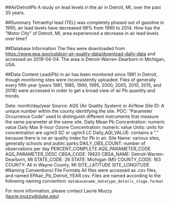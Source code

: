 ##AirDetroitPb
A study on lead levels in the air in Detroit, MI, over the past 35 years.

##Summary
Tetraethyl lead (TEL) was completely phased out of gasoline in 1995; air lead levels have decreased 98% from 1980 to 2014. How has the "Motor City" of Detroit, MI, area experienced a decrease in air lead levels over time? 

##Database Information
The files were downloaded from https://www.epa.gov/outdoor-air-quality-data/download-daily-data and accessed on 2019-04-04. The area is Detroit-Warren-Dearborn in Michigan, USA.

##Data Content
Lead(Pb) in air has been monitored since 1981 in Detroit, though monitoring sites were inconsistently uploaded. Files of generally every fifth year (years 1981, 1985, 1990, 1995, 2000, 2005, 2010, 2015, and 2018) were accessed in order to get a broad view of air Pb quantity and trends. 

Date: month/day/year
Source: AQS (Air Quality System) or AirNow
Site ID: A unique number within the county identifying the site.
POC: “Parameter Occurrence Code” used to distinguish different instruments that measure the same parameter at the same site.
Daily Mean Pb Concentration: numeric value
Daily Max 8-hour Ozone Concentration: numeric value
Units: units for concentration are ug/m3 SC or ug/m3 LC
Daily_AQI_VALUE: contains a "." because there is no air quality index for Pb in air.
Site Name: various sites, generally schools and public parks
DAILY_OBS_COUNT: number of observations per day
PERCENT_COMPLETE
AQS_PARAMETER_CODE
AQS_PARAMETER_DESC
CBSA_CODE: 19820
CBSA_NAME: Detroit-Warren-Dearborn, MI
STATE_CODE: 26
STATE: Michigan (MI)
COUNTY_CODE: 163
COUNTY: All in Wayne County, MI
SITE_LATITUDE
SITE_LONGITUDE
#Naming Conventions/ File Formats
All files were accessed as .csv files, and named EPAair_Pb_Detroit_YEAR.csv.
Files are named according to the following naming convention: `databasename_datatype_details_stage.format`

For more information, please contact Laurie Muzzy (laurie.muzzy@duke.edu)